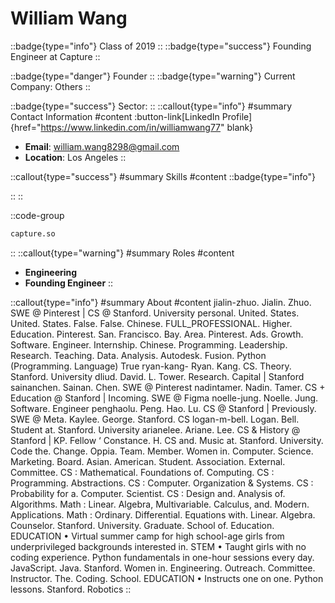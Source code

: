 # William Wang
::badge{type="info"}
Class of 2019
::
::badge{type="success"}
Founding Engineer at Capture
::

::badge{type="danger"}
Founder
::
::badge{type="warning"}
Current Company: Others
::

::badge{type="success"}
Sector: 
::
::callout{type="info"}
#summary
Contact Information
#content
:button-link[LinkedIn Profile]{href="https://www.linkedin.com/in/williamwang77" blank}
- **Email**: william.wang8298@gmail.com
- **Location**: Los Angeles
::

::callout{type="success"}
#summary
Skills
#content
::badge{type="info"}

::
::

::code-group
```bash [Capture]
capture.so
```
::
::callout{type="warning"}
#summary
Roles
#content
- **Engineering**
- **Founding Engineer**
::

::callout{type="info"}
#summary
About
#content
jialin-zhuo. Jialin. Zhuo. SWE @ Pinterest | CS @ Stanford. University personal. United. States. United. States. False. False. Chinese. FULL_PROFESSIONAL. Higher. Education. Pinterest. San. Francisco. Bay. Area. Pinterest. Ads. Growth. Software. Engineer. Internship. Chinese. Programming. Leadership. Research. Teaching. Data. Analysis. Autodesk. Fusion. Python (Programming. Language) True ryan-kang- Ryan. Kang. CS. Theory. Stanford. University dliud. David. L. Tower. Research. Capital | Stanford sainanchen. Sainan. Chen. SWE @ Pinterest nadintamer. Nadin. Tamer. CS + Education @ Stanford | Incoming. SWE @ Figma noelle-jung. Noelle. Jung. Software. Engineer penghaolu. Peng. Hao. Lu. CS @ Stanford | Previously. SWE @ Meta. Kaylee. George. Stanford. CS logan-m-bell. Logan. Bell. Student at. Stanford. University arianelee. Ariane. Lee. CS & History @ Stanford | KP. Fellow ‘ Constance. H. CS and. Music at. Stanford. University. Code the. Change. Oppia. Team. Member. Women in. Computer. Science. Marketing. Board. Asian. American. Student. Association. External. Committee. CS : Mathematical. Foundations of. Computing. CS : Programming. Abstractions. CS : Computer. Organization & Systems. CS : Probability for a. Computer. Scientist. CS : Design and. Analysis of. Algorithms. Math : Linear. Algebra, Multivariable. Calculus, and. Modern. Applications. Math : Ordinary. Differential. Equations with. Linear. Algebra. Counselor. Stanford. University. Graduate. School of. Education. EDUCATION • Virtual summer camp for high school-age girls from underprivileged backgrounds interested in. STEM • Taught girls with no coding experience. Python fundamentals in one-hour sessions every day. JavaScript. Java. Stanford. Women in. Engineering. Outreach. Committee. Instructor. The. Coding. School. EDUCATION • Instructs one on one. Python lessons. Stanford. Robotics
::

